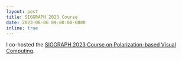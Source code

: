 ```yaml
---
layout: post
title: SIGGRAPH 2023 Course
date: 2023-08-06 09:00:00-0800
inline: true
---
```


I co-hosted the [SIGGRAPH 2023 Course on Polarization-based Visual Computing](https://s2023.siggraph.org/presentation/?id=gensub_332&sess=sess154).